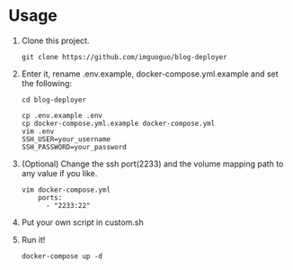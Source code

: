 # Usage
1. Clone this project.

   ```
   git clone https://github.com/imguoguo/blog-deployer
   ```

2. Enter it, rename .env.example, docker-compose.yml.example and set the following:

   ```
   cd blog-deployer
   ```

   ```
   cp .env.example .env
   cp docker-compose.yml.example docker-compose.yml
   vim .env
   SSH_USER=your_username
   SSH_PASSWORD=your_password
   ```

3. (Optional) Change the ssh port(2233) and the volume mapping path to any value if you like.

   ```
   vim docker-compose.yml
       ports:
         - "2233:22"
   ```

4. Put your own script in custom.sh

5. Run it!

   ```
   docker-compose up -d
   ```

   